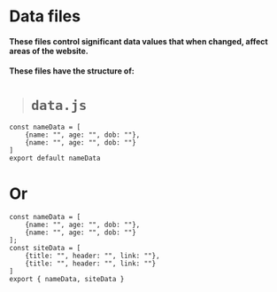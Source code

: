 # Data files
#### These files control significant data values that when changed, affect areas of the website.
#### These files have the structure of:
> # `data.js`
```
const nameData = [
    {name: "", age: "", dob: ""},
    {name: "", age: "", dob: ""}
]
export default nameData
```
# Or
```
const nameData = [
    {name: "", age: "", dob: ""},
    {name: "", age: "", dob: ""}
];
const siteData = [
    {title: "", header: "", link: ""},
    {title: "", header: "", link: ""}
]
export { nameData, siteData }
```